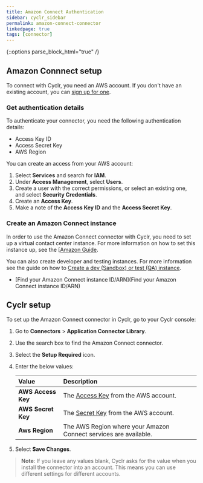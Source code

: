 ```yaml
---
title: Amazon Connect Authentication
sidebar: cyclr_sidebar
permalink: amazon-connect-connector
linkedpage: true
tags: [connector]
---
```

{::options parse_block_html="true" /}
<section class="card">
  
## Amazon Connnect setup

To connect with Cyclr, you need an AWS account. If you don't have an existing account, you can [sign up for one](https://aws.amazon.com/).

### Get authentication details

To authenticate your connector, you need the following authentication details:
*  Access Key ID
*  Access Secret Key
*  AWS Region
  
You can create an access from your AWS account:

1.  Select **Services** and search for **IAM**.
2.  Under **Access Management**, select **Users**.
3.  Create a user with the correct permissions, or select an existing one, and select **Security Credentials**.
4.  Create an **Access Key**.
5.  Make a note of the **Access Key ID** and the **Access Secret Key**.

### Create an Amazon Connect instance
  
In order to use the Amazon Connect connector with Cyclr, you need to set up a virtual contact center instance. For more information on how to set this instance up, see the [[Amazon Guide](https://docs.aws.amazon.com/connect/latest/adminguide/amazon-connect-instances.html).
  
You can also create developer and testing instances. For more information see the guide on how to [Create a dev (Sandbox) or test (QA) instance](https://docs.aws.amazon.com/connect/latest/adminguide/create-connect-instance.html).
  
* [Find your Amazon Connect instance ID/ARN](Find your Amazon Connect instance ID/ARN)

</section>
<section class="card">
  
## Cyclr setup

To set up the Amazon Connect connector in Cyclr, go to your Cyclr console:

1. Go to **Connectors** > **Application Connector Library**.

2. Use the search box to find the Amazon Connect connector.

3. Select the **Setup Required** icon.

4. Enter the below values:

   | **Value**          | **Description**                             |
   | :----------------- | :------------------------------------------ |
   | **AWS Access Key** | The [Access Key](#get-authentication-details) from the AWS account.                               |
   | **AWS Secret Key** | The [Secret Key](#get-authentication-details) from the AWS account.                               |
   | **Aws Region**     | The AWS Region where your Amazon Connect services are available.          |

5. Select **Save Changes**.

> **Note**: If you leave any values blank, Cyclr asks for the value when you install the connector into an account. This means you can use different settings for different accounts.

</section>
